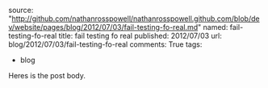 source: "http://github.com/nathanrosspowell/nathanrosspowell.github.com/blob/dev/website/pages/blog/2012/07/03/fail-testing-fo-real.md"
named: fail-testing-fo-real
title: fail testing fo real
published: 2012/07/03
url: blog/2012/07/03/fail-testing-fo-real
comments: True
tags:
- blog

Heres is the post body.
